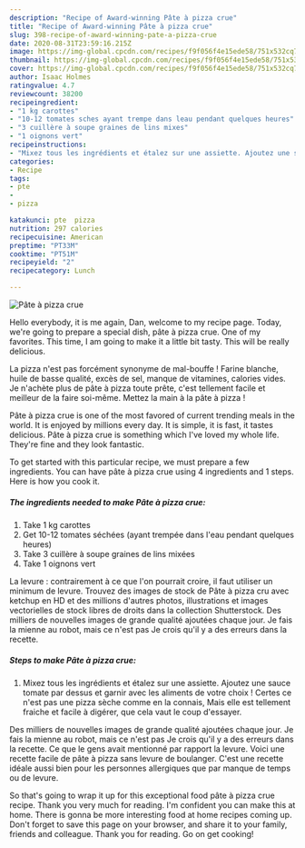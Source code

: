 ```yaml
---
description: "Recipe of Award-winning Pâte à pizza crue"
title: "Recipe of Award-winning Pâte à pizza crue"
slug: 398-recipe-of-award-winning-pate-a-pizza-crue
date: 2020-08-31T23:59:16.215Z
image: https://img-global.cpcdn.com/recipes/f9f056f4e15ede58/751x532cq70/pate-a-pizza-crue-photo-principale-de-la-recette.jpg
thumbnail: https://img-global.cpcdn.com/recipes/f9f056f4e15ede58/751x532cq70/pate-a-pizza-crue-photo-principale-de-la-recette.jpg
cover: https://img-global.cpcdn.com/recipes/f9f056f4e15ede58/751x532cq70/pate-a-pizza-crue-photo-principale-de-la-recette.jpg
author: Isaac Holmes
ratingvalue: 4.7
reviewcount: 38200
recipeingredient:
- "1 kg carottes"
- "10-12 tomates sches ayant trempe dans leau pendant quelques heures"
- "3 cuillère à soupe graines de lins mixes"
- "1 oignons vert"
recipeinstructions:
- "Mixez tous les ingrédients et étalez sur une assiette. Ajoutez une sauce tomate par dessus et garnir avec les aliments de votre choix ! Certes ce n&#39;est pas une pizza sèche comme en la connais, Mais elle est tellement fraiche et facile à digérer, que cela vaut le coup d&#39;essayer."
categories:
- Recipe
tags:
- pte
- 
- pizza

katakunci: pte  pizza 
nutrition: 297 calories
recipecuisine: American
preptime: "PT33M"
cooktime: "PT51M"
recipeyield: "2"
recipecategory: Lunch

---
```



![Pâte à pizza crue](https://img-global.cpcdn.com/recipes/f9f056f4e15ede58/751x532cq70/pate-a-pizza-crue-photo-principale-de-la-recette.jpg)

Hello everybody, it is me again, Dan, welcome to my recipe page. Today, we're going to prepare a special dish, pâte à pizza crue. One of my favorites. This time, I am going to make it a little bit tasty. This will be really delicious.

La pizza n&#39;est pas forcément synonyme de mal-bouffe ! Farine blanche, huile de basse qualité, excès de sel, manque de vitamines, calories vides. Je n&#39;achète plus de pâte à pizza toute prête, c&#39;est tellement facile et meilleur de la faire soi-même. Mettez la main à la pâte à pizza !

Pâte à pizza crue is one of the most favored of current trending meals in the world. It is enjoyed by millions every day. It is simple, it is fast, it tastes delicious. Pâte à pizza crue is something which I've loved my whole life. They're fine and they look fantastic.


To get started with this particular recipe, we must prepare a few ingredients. You can have pâte à pizza crue using 4 ingredients and 1 steps. Here is how you cook it.

<!--inarticleads1-->

##### The ingredients needed to make Pâte à pizza crue:

1. Take 1 kg carottes
1. Get 10-12 tomates séchées (ayant trempée dans l&#39;eau pendant quelques heures)
1. Take 3 cuillère à soupe graines de lins mixées
1. Take 1 oignons vert


La levure : contrairement à ce que l&#39;on pourrait croire, il faut utiliser un minimum de levure. Trouvez des images de stock de Pâte à pizza cru avec ketchup en HD et des millions d&#39;autres photos, illustrations et images vectorielles de stock libres de droits dans la collection Shutterstock. Des milliers de nouvelles images de grande qualité ajoutées chaque jour. Je fais la mienne au robot, mais ce n&#39;est pas Je crois qu&#39;il y a des erreurs dans la recette. 

<!--inarticleads2-->

##### Steps to make Pâte à pizza crue:

1. Mixez tous les ingrédients et étalez sur une assiette. Ajoutez une sauce tomate par dessus et garnir avec les aliments de votre choix ! Certes ce n&#39;est pas une pizza sèche comme en la connais, Mais elle est tellement fraiche et facile à digérer, que cela vaut le coup d&#39;essayer.


Des milliers de nouvelles images de grande qualité ajoutées chaque jour. Je fais la mienne au robot, mais ce n&#39;est pas Je crois qu&#39;il y a des erreurs dans la recette. Ce que le gens avait mentionné par rapport la levure. Voici une recette facile de pâte à pizza sans levure de boulanger. C&#39;est une recette idéale aussi bien pour les personnes allergiques que par manque de temps ou de levure. 

So that's going to wrap it up for this exceptional food pâte à pizza crue recipe. Thank you very much for reading. I'm confident you can make this at home. There is gonna be more interesting food at home recipes coming up. Don't forget to save this page on your browser, and share it to your family, friends and colleague. Thank you for reading. Go on get cooking!
